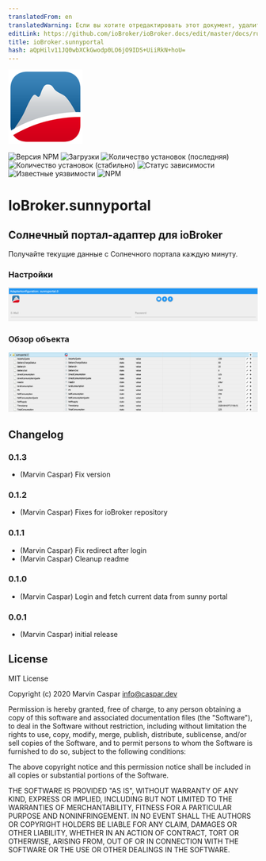 ```yaml
---
translatedFrom: en
translatedWarning: Если вы хотите отредактировать этот документ, удалите поле «translationFrom», в противном случае этот документ будет снова автоматически переведен
editLink: https://github.com/ioBroker/ioBroker.docs/edit/master/docs/ru/adapterref/iobroker.sunnyportal/README.md
title: ioBroker.sunnyportal
hash: aQpHilv11JQ0wbXCkGwodp0LO6jO9IDS+UiiRkN+hoU=
---
```

![логотип](../../../en/adapterref/iobroker.sunnyportal/admin/sunnyportal.png)

![Версия NPM](http://img.shields.io/npm/v/iobroker.sunnyportal.svg)
![Загрузки](https://img.shields.io/npm/dm/iobroker.sunnyportal.svg)
![Количество установок (последняя)](http://iobroker.live/badges/sunnyportal-installed.svg)
![Количество установок (стабильно)](http://iobroker.live/badges/sunnyportal-stable.svg)
![Статус зависимости](https://img.shields.io/david/marvincaspar/iobroker.sunnyportal.svg)
![Известные уязвимости](https://snyk.io/test/github/marvincaspar/ioBroker.sunnyportal/badge.svg)
![NPM](https://nodei.co/npm/iobroker.sunnyportal.png?downloads=true)

# IoBroker.sunnyportal
## Солнечный портал-адаптер для ioBroker
Получайте текущие данные с Солнечного портала каждую минуту.

### Настройки
![настройки](../../../en/adapterref/iobroker.sunnyportal/./docs/images/settings.png)

### Обзор объекта
![Обзор объекта](../../../en/adapterref/iobroker.sunnyportal/./docs/images/object-overview.png)

## Changelog

### 0.1.3
* (Marvin Caspar) Fix version

### 0.1.2
* (Marvin Caspar) Fixes for ioBroker repository

### 0.1.1
* (Marvin Caspar) Fix redirect after login
* (Marvin Caspar) Cleanup readme

### 0.1.0
* (Marvin Caspar) Login and fetch current data from sunny portal

### 0.0.1
* (Marvin Caspar) initial release

## License
MIT License

Copyright (c) 2020 Marvin Caspar <info@caspar.dev>

Permission is hereby granted, free of charge, to any person obtaining a copy
of this software and associated documentation files (the "Software"), to deal
in the Software without restriction, including without limitation the rights
to use, copy, modify, merge, publish, distribute, sublicense, and/or sell
copies of the Software, and to permit persons to whom the Software is
furnished to do so, subject to the following conditions:

The above copyright notice and this permission notice shall be included in all
copies or substantial portions of the Software.

THE SOFTWARE IS PROVIDED "AS IS", WITHOUT WARRANTY OF ANY KIND, EXPRESS OR
IMPLIED, INCLUDING BUT NOT LIMITED TO THE WARRANTIES OF MERCHANTABILITY,
FITNESS FOR A PARTICULAR PURPOSE AND NONINFRINGEMENT. IN NO EVENT SHALL THE
AUTHORS OR COPYRIGHT HOLDERS BE LIABLE FOR ANY CLAIM, DAMAGES OR OTHER
LIABILITY, WHETHER IN AN ACTION OF CONTRACT, TORT OR OTHERWISE, ARISING FROM,
OUT OF OR IN CONNECTION WITH THE SOFTWARE OR THE USE OR OTHER DEALINGS IN THE
SOFTWARE.